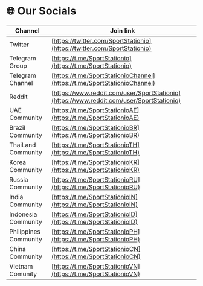 # 🌐 Our Socials

| Channel               | Join link                                                                                |
| --------------------- | ---------------------------------------------------------------------------------------- |
| Twitter               | [https://twitter.com/SportStationio](https://twitter.com/SportStationio)                 |
| Telegram Group        | [https://t.me/SportStationio](https://t.me/SportStationio)                               |
| Telegram Channel      | [https://t.me/SportStationioChannel](https://t.me/SportStationioChannel)                 |
| Reddit                | [https://www.reddit.com/user/SportStationio](https://www.reddit.com/user/SportStationio) |
| UAE Community         | [https://t.me/SportStationioAE](https://t.me/SportStationioAE)                           |
| Brazil Community      | [https://t.me/SportStationioBR](https://t.me/SportStationioBR)                           |
| ThaiLand Community    | [https://t.me/SportStationioTH](https://t.me/SportStationioTH)                           |
| Korea Community       | [https://t.me/SportStationioKR](https://t.me/SportStationioKR)                           |
| Russia Community      | [https://t.me/SportStationioRU](https://t.me/SportStationioRU)                           |
| India Community       | [https://t.me/SportStationioIN](https://t.me/SportStationioIN)                           |
| Indonesia Community   | [https://t.me/SportStationioID](https://t.me/SportStationioID)                           |
| Philippines Community | [https://t.me/SportStationioPH](https://t.me/SportStationioPH)                           |
| China Community       | [https://t.me/SportStationioCN](https://t.me/SportStationioCN)                           |
| Vietnam Comunity      | [https://t.me/SportStationioVN](https://t.me/SportStationioVN)                           |
